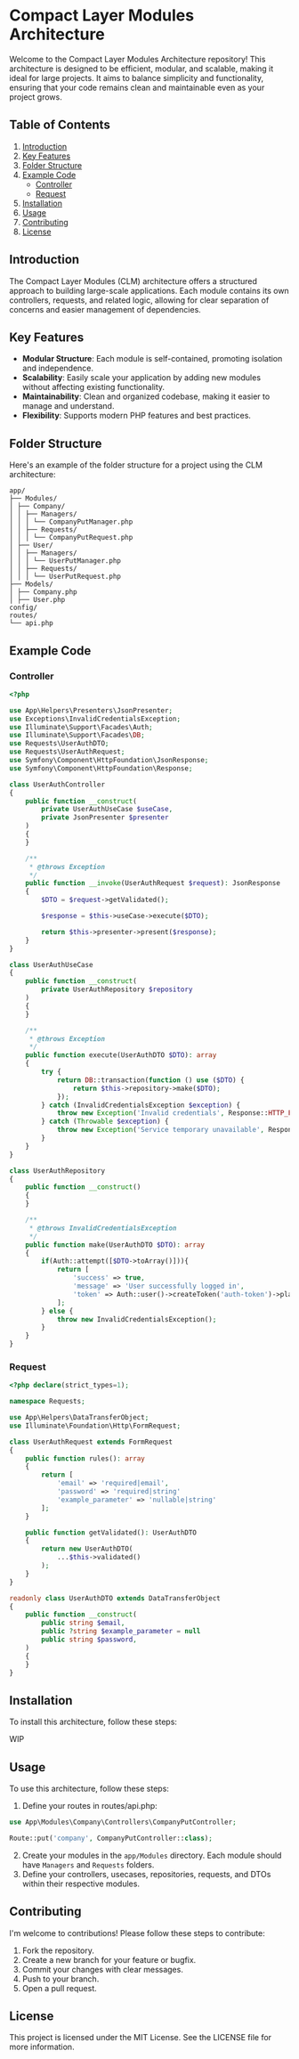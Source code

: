 # Compact Layer Modules Architecture

Welcome to the Compact Layer Modules Architecture repository! This architecture is designed to be efficient, modular, and scalable, making it ideal for large projects. It aims to balance simplicity and functionality, ensuring that your code remains clean and maintainable even as your project grows.

## Table of Contents

1. [Introduction](#introduction)
2. [Key Features](#key-features)
3. [Folder Structure](#folder-structure)
4. [Example Code](#example-code)
   - [Controller](#controller)
   - [Request](#request)
5. [Installation](#installation)
6. [Usage](#usage)
7. [Contributing](#contributing)
8. [License](#license)

## Introduction

The Compact Layer Modules (CLM) architecture offers a structured approach to building large-scale applications. Each module contains its own controllers, requests, and related logic, allowing for clear separation of concerns and easier management of dependencies.

## Key Features

- **Modular Structure**: Each module is self-contained, promoting isolation and independence.
- **Scalability**: Easily scale your application by adding new modules without affecting existing functionality.
- **Maintainability**: Clean and organized codebase, making it easier to manage and understand.
- **Flexibility**: Supports modern PHP features and best practices.

## Folder Structure

Here's an example of the folder structure for a project using the CLM architecture:
```
app/
├── Modules/
│ ├── Company/
│ │ ├── Managers/
│ │ │ └── CompanyPutManager.php
│ │ ├── Requests/
│ │ │ └── CompanyPutRequest.php
│ ├── User/
│ │ ├── Managers/
│ │ │ └── UserPutManager.php
│ │ ├── Requests/
│ │ │ └── UserPutRequest.php
├── Models/
│ ├── Company.php
│ ├── User.php
config/
routes/
└── api.php
```

## Example Code

### Controller

```php
<?php

use App\Helpers\Presenters\JsonPresenter;
use Exceptions\InvalidCredentialsException;
use Illuminate\Support\Facades\Auth;
use Illuminate\Support\Facades\DB;
use Requests\UserAuthDTO;
use Requests\UserAuthRequest;
use Symfony\Component\HttpFoundation\JsonResponse;
use Symfony\Component\HttpFoundation\Response;

class UserAuthController
{
    public function __construct(
        private UserAuthUseCase $useCase,
        private JsonPresenter $presenter
    )
    {
    }

    /**
     * @throws Exception
     */
    public function __invoke(UserAuthRequest $request): JsonResponse
    {
        $DTO = $request->getValidated();

        $response = $this->useCase->execute($DTO);

        return $this->presenter->present($response);
    }
}

class UserAuthUseCase
{
    public function __construct(
        private UserAuthRepository $repository
    )
    {
    }

    /**
     * @throws Exception
     */
    public function execute(UserAuthDTO $DTO): array
    {
        try {
            return DB::transaction(function () use ($DTO) {
                return $this->repository->make($DTO);
            });
        } catch (InvalidCredentialsException $exception) {
            throw new Exception('Invalid credentials', Response::HTTP_FORBIDDEN, $exception);
        } catch (Throwable $exception) {
            throw new Exception('Service temporary unavailable', Response::HTTP_OK, $exception);
        }
    }
}

class UserAuthRepository
{
    public function __construct()
    {
    }

    /**
     * @throws InvalidCredentialsException
     */
    public function make(UserAuthDTO $DTO): array
    {
        if(Auth::attempt([$DTO->toArray()])){
            return [
                'success' => true,
                'message' => 'User successfully logged in',
                'token' => Auth::user()->createToken('auth-token')->plainTextToken,
            ];
        } else {
            throw new InvalidCredentialsException();
        }
    }
}
```
### Request
```php
<?php declare(strict_types=1);

namespace Requests;

use App\Helpers\DataTransferObject;
use Illuminate\Foundation\Http\FormRequest;

class UserAuthRequest extends FormRequest
{
    public function rules(): array
    {
        return [
            'email' => 'required|email',
            'password' => 'required|string'
            'example_parameter' => 'nullable|string'
        ];
    }

    public function getValidated(): UserAuthDTO
    {
        return new UserAuthDTO(
            ...$this->validated()
        );
    }
}

readonly class UserAuthDTO extends DataTransferObject
{
    public function __construct(
        public string $email,
        public ?string $example_parameter = null
        public string $password,
    )
    {
    }
}
```
## Installation

To install this architecture, follow these steps:

WIP

## Usage
To use this architecture, follow these steps:

1. Define your routes in routes/api.php:
```php
use App\Modules\Company\Controllers\CompanyPutController;

Route::put('company', CompanyPutController::class);
```
2. Create your modules in the `app/Modules` directory. Each module should have `Managers` and `Requests` folders.
3. Define your controllers, usecases, repositories, requests, and DTOs within their respective modules.

## Contributing
I'm welcome to contributions! Please follow these steps to contribute:

1. Fork the repository.
2. Create a new branch for your feature or bugfix.
3. Commit your changes with clear messages.
4. Push to your branch.
5. Open a pull request.

## License
This project is licensed under the MIT License. See the LICENSE file for more information.
